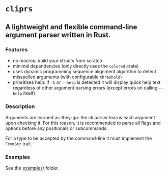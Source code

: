# `cliprs`

## A lightweight and flexible command-line argument parser written in Rust.


### Features
- no macros: build your structs from scratch
- minimal dependencies (only directly uses the `colored` crate)
- uses dynamic programming sequence alignment algorithm to detect misspelled arguments (with configurable `threshold`)
- prioritizes help: if `-h` or `--help` is detected it will display quick help text regardless of other argument parsing errors (except errors on calling `--help` itself)


### Description

Arguments are learned as-they-go: the cli parser learns each argument upon checking it. For this reason, it is recommended to parse all flags and options before any positionals or subcommands.

For a type to be accepted by the command-line it must implement the `FromStr` trait.


### Examples

See the [examples/](./examples/) folder.